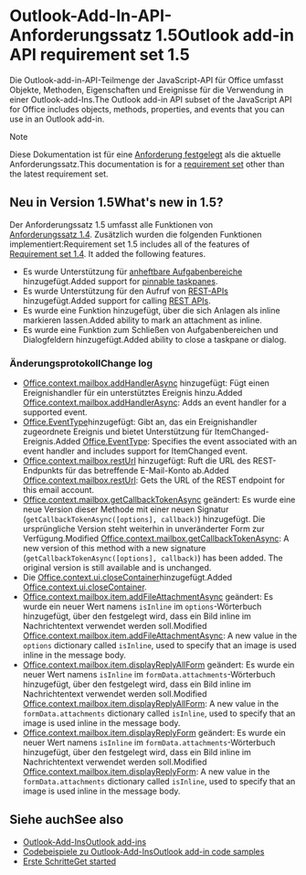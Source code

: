 # <a name="outlook-add-in-api-requirement-set-15"></a><span data-ttu-id="59852-101">Outlook-Add-In-API-Anforderungssatz 1.5</span><span class="sxs-lookup"><span data-stu-id="59852-101">Outlook add-in API requirement set 1.5</span></span>

<span data-ttu-id="59852-102">Die Outlook-add-in-API-Teilmenge der JavaScript-API für Office umfasst Objekte, Methoden, Eigenschaften und Ereignisse für die Verwendung in einer Outlook-add-Ins.</span><span class="sxs-lookup"><span data-stu-id="59852-102">The Outlook add-in API subset of the JavaScript API for Office includes objects, methods, properties, and events that you can use in an Outlook add-in.</span></span>

> [!NOTE]
> <span data-ttu-id="59852-103">Diese Dokumentation ist für eine [Anforderung festgelegt](/javascript/office/requirement-sets/outlook-api-requirement-sets) als die aktuelle Anforderungssatz.</span><span class="sxs-lookup"><span data-stu-id="59852-103">This documentation is for a [requirement set](/javascript/office/requirement-sets/outlook-api-requirement-sets) other than the latest requirement set.</span></span>

## <a name="whats-new-in-15"></a><span data-ttu-id="59852-104">Neu in Version 1.5</span><span class="sxs-lookup"><span data-stu-id="59852-104">What's new in 1.5?</span></span>

<span data-ttu-id="59852-p101">Der Anforderungssatz 1.5 umfasst alle Funktionen von [Anforderungssatz 1.4](../requirement-set-1.4/outlook-requirement-set-1.4.md). Zusätzlich wurden die folgenden Funktionen implementiert:</span><span class="sxs-lookup"><span data-stu-id="59852-p101">Requirement set 1.5 includes all of the features of [Requirement set 1.4](../requirement-set-1.4/outlook-requirement-set-1.4.md). It added the following features.</span></span>

- <span data-ttu-id="59852-107">Es wurde Unterstützung für [anheftbare Aufgabenbereiche](https://docs.microsoft.com/outlook/add-ins/pinnable-taskpane) hinzugefügt.</span><span class="sxs-lookup"><span data-stu-id="59852-107">Added support for [pinnable taskpanes](https://docs.microsoft.com/outlook/add-ins/pinnable-taskpane).</span></span>
- <span data-ttu-id="59852-108">Es wurde Unterstützung für den Aufruf von [REST-APIs](https://docs.microsoft.com/outlook/add-ins/use-rest-api) hinzugefügt.</span><span class="sxs-lookup"><span data-stu-id="59852-108">Added support for calling [REST APIs](https://docs.microsoft.com/outlook/add-ins/use-rest-api).</span></span>
- <span data-ttu-id="59852-109">Es wurde eine Funktion hinzugefügt, über die sich Anlagen als inline markieren lassen.</span><span class="sxs-lookup"><span data-stu-id="59852-109">Added ability to mark an attachment as inline.</span></span>
- <span data-ttu-id="59852-110">Es wurde eine Funktion zum Schließen von Aufgabenbereichen und Dialogfeldern hinzugefügt.</span><span class="sxs-lookup"><span data-stu-id="59852-110">Added ability to close a taskpane or dialog.</span></span>

### <a name="change-log"></a><span data-ttu-id="59852-111">Änderungsprotokoll</span><span class="sxs-lookup"><span data-stu-id="59852-111">Change log</span></span>

- <span data-ttu-id="59852-112">[Office.context.mailbox.addHandlerAsync](office.context.mailbox.md#addhandlerasynceventtype-handler-options-callback) hinzugefügt: Fügt einen Ereignishandler für ein unterstütztes Ereignis hinzu.</span><span class="sxs-lookup"><span data-stu-id="59852-112">Added [Office.context.mailbox.addHandlerAsync](office.context.mailbox.md#addhandlerasynceventtype-handler-options-callback): Adds an event handler for a supported event.</span></span>
- <span data-ttu-id="59852-113">[Office.EventType](office.md#eventtype-string)hinzugefügt: Gibt an, das ein Ereignishandler zugeordnete Ereignis und bietet Unterstützung für ItemChanged-Ereignis.</span><span class="sxs-lookup"><span data-stu-id="59852-113">Added [Office.EventType](office.md#eventtype-string): Specifies the event associated with an event handler and includes support for ItemChanged event.</span></span>
- <span data-ttu-id="59852-114">[Office.context.mailbox.restUrl](office.context.mailbox.md#resturl-string) hinzugefügt: Ruft die URL des REST-Endpunkts für das betreffende E-Mail-Konto ab.</span><span class="sxs-lookup"><span data-stu-id="59852-114">Added [Office.context.mailbox.restUrl](office.context.mailbox.md#resturl-string): Gets the URL of the REST endpoint for this email account.</span></span>
- <span data-ttu-id="59852-p102">[Office.context.mailbox.getCallbackTokenAsync](office.context.mailbox.md#getcallbacktokenasyncoptions-callback) geändert: Es wurde eine neue Version dieser Methode mit einer neuen Signatur (`getCallbackTokenAsync([options], callback)`) hinzugefügt. Die ursprüngliche Version steht weiterhin in unveränderter Form zur Verfügung.</span><span class="sxs-lookup"><span data-stu-id="59852-p102">Modified [Office.context.mailbox.getCallbackTokenAsync](office.context.mailbox.md#getcallbacktokenasyncoptions-callback): A new version of this method with a new signature (`getCallbackTokenAsync([options], callback)`) has been added. The original version is still available and is unchanged.</span></span>
- <span data-ttu-id="59852-117">Die [Office.context.ui.closeContainer](/javascript/api/office/office.ui#closecontainer--)hinzugefügt.</span><span class="sxs-lookup"><span data-stu-id="59852-117">Added [Office.context.ui.closeContainer](/javascript/api/office/office.ui#closecontainer--).</span></span>
- <span data-ttu-id="59852-118">[Office.context.mailbox.item.addFileAttachmentAsync](office.context.mailbox.item.md#addfileattachmentasyncuri-attachmentname-options-callback) geändert: Es wurde ein neuer Wert namens `isInline` im `options`-Wörterbuch hinzugefügt, über den festgelegt wird, dass ein Bild inline im Nachrichtentext verwendet werden soll.</span><span class="sxs-lookup"><span data-stu-id="59852-118">Modified [Office.context.mailbox.item.addFileAttachmentAsync](office.context.mailbox.item.md#addfileattachmentasyncuri-attachmentname-options-callback): A new value in the `options` dictionary called `isInline`, used to specify that an image is used inline in the message body.</span></span>
- <span data-ttu-id="59852-119">[Office.context.mailbox.item.displayReplyAllForm](office.context.mailbox.item.md#displayreplyallformformdata) geändert: Es wurde ein neuer Wert namens `isInline` im `formData.attachments`-Wörterbuch hinzugefügt, über den festgelegt wird, dass ein Bild inline im Nachrichtentext verwendet werden soll.</span><span class="sxs-lookup"><span data-stu-id="59852-119">Modified [Office.context.mailbox.item.displayReplyAllForm](office.context.mailbox.item.md#displayreplyallformformdata): A new value in the `formData.attachments` dictionary called `isInline`, used to specify that an image is used inline in the message body.</span></span>
- <span data-ttu-id="59852-120">[Office.context.mailbox.item.displayReplyForm](office.context.mailbox.item.md#displayreplyformformdata) geändert: Es wurde ein neuer Wert namens `isInline` im `formData.attachments`-Wörterbuch hinzugefügt, über den festgelegt wird, dass ein Bild inline im Nachrichtentext verwendet werden soll.</span><span class="sxs-lookup"><span data-stu-id="59852-120">Modified [Office.context.mailbox.item.displayReplyForm](office.context.mailbox.item.md#displayreplyformformdata): A new value in the `formData.attachments` dictionary called `isInline`, used to specify that an image is used inline in the message body.</span></span>

## <a name="see-also"></a><span data-ttu-id="59852-121">Siehe auch</span><span class="sxs-lookup"><span data-stu-id="59852-121">See also</span></span>

- [<span data-ttu-id="59852-122">Outlook-Add-Ins</span><span class="sxs-lookup"><span data-stu-id="59852-122">Outlook add-ins</span></span>](https://docs.microsoft.com/outlook/add-ins/)
- [<span data-ttu-id="59852-123">Codebeispiele zu Outlook-Add-Ins</span><span class="sxs-lookup"><span data-stu-id="59852-123">Outlook add-in code samples</span></span>](https://developer.microsoft.com/outlook/gallery/?filterBy=Outlook,Samples,Add-ins)
- [<span data-ttu-id="59852-124">Erste Schritte</span><span class="sxs-lookup"><span data-stu-id="59852-124">Get started</span></span>](https://docs.microsoft.com/outlook/add-ins/quick-start)